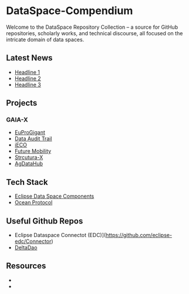# DataSpace-Compendium
Welcome to the DataSpace Repository Collection – a source for GitHub repositories, scholarly works, and technical discourse, all focused on the intricate domain of data spaces. 

## Latest News

- [Headline 1](https://www.example.com/news1)
- [Headline 2](https://www.example.com/news2)
- [Headline 3](https://www.example.com/news3)

## Projects

### GAIA-X
- [EuProGigant](https://portal.euprogigant.io/)
- [Data Audit Trail](https://github.com/deltaDAO/Ocean-Protocol-Use-Cases/blob/main/Ocean%20Protocol%20Use%20Case%20-%20Data%20Audit%20Trail.pdf)
- [iECO](https://ieco-gaiax.de)
- [Future Mobility](https://www.gaia-x4futuremobility.de)
- [Strcutura-X](https://gaia-x.eu/news/latest-news/structura-x-lighthouse-project-for-european-cloud-infrastructure-is-launched-concrete-implementation-and-alignment-with-the-gaia-x-roadmap-of-compatible-services)
- [AgDataHub](https://www.data-infrastructure.eu/GAIAX/Redaktion/EN/Artikel/UseCases/smart-agriculture-data-exchange-in-agriculture.html)

## Tech Stack

- [Eclipse Data  Space Components](https://github.com/eclipse-edc)
- [Ocean Protocol](https://docs.oceanprotocol.com/developers/architecture)

## Useful Github Repos

- Eclipse Dataspace Connectot (EDC)](https://github.com/eclipse-edc/Connector)
- [DeltaDao](https://github.com/deltaDAO)


## Resources

- []()
- []()

